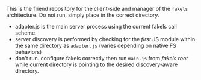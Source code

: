 This is the friend repository for the client-side and manager of the `fakels` architecture.
Do not run, simply place in the correct directory.

* adapter.js is the main server process using the current fakels call scheme.
* server discovery is performed by checking for the *first* JS module within
the same directory as `adapter.js` (varies depending on native FS behaviors)
* don't run. configure fakels correctly then run `main.js` from *fakels root*
while current directory is pointing to the desired discovery-aware directory.
